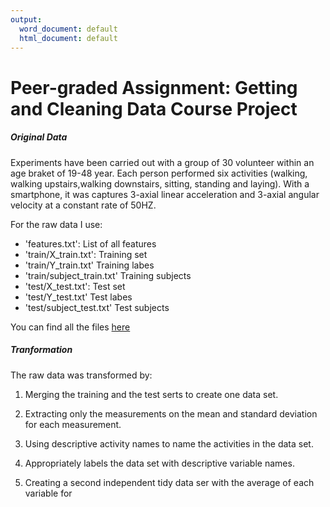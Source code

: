 ```yaml
---
output:
  word_document: default
  html_document: default
---
```

# Peer-graded Assignment: Getting and Cleaning Data Course Project

##### Original Data

Experiments have been carried out with a group of 30 volunteer within an age braket of 19-48 year. Each person performed six activities (walking, walking upstairs,walking downstairs, sitting, standing and laying). With a smartphone, it was captures 3-axial linear acceleration and 3-axial angular velocity at a constant rate of 50HZ. 

For the raw data I use:

- 'features.txt': List of all features
- 'train/X_train.txt': Training set
- 'train/Y_train.txt' Training labes
- 'train/subject_train.txt' Training subjects
- 'test/X_test.txt': Test set
- 'test/Y_test.txt' Test labes
- 'test/subject_test.txt' Test subjects

You can find all the files [here](https://d396qusza40orc.cloudfront.net/getdata%2Fprojectfiles%2FUCI%20HAR%20Dataset.zip)

##### Tranformation
The raw data was transformed by:
1. Merging the training and the test serts to create one data set.

2. Extracting only the measurements on the mean and standard deviation for each measurement.

3. Using descriptive activity names to name the activities in the data set.

4. Appropriately labels the data set with descriptive variable names.

5. Creating a second independent tidy data ser with the average of each variable for





